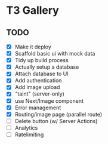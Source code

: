 # T3 Gallery

## TODO

- [x] Make it deploy
- [x] Scaffold basic ui with mock data
- [x] Tidy up build process
- [x] Actually setup a database
- [x] Attach database to UI
- [x] Add authentication
- [x] Add image upload
- [x] "taint" (server-only)
- [x] use Next/Image component
- [x] Error management
- [x] Routing/image page (parallel route)
- [ ] Delete button (w/ Server Actions)
- [ ] Analytics
- [ ] Ratelimiting
